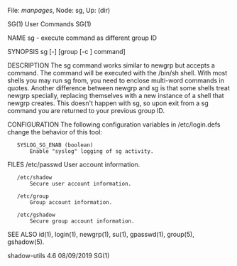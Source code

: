 File: *manpages*,  Node: sg,  Up: (dir)

SG(1)                            User Commands                           SG(1)



NAME
       sg - execute command as different group ID

SYNOPSIS
       sg [-] [group [-c ] command]

DESCRIPTION
       The sg command works similar to newgrp but accepts a command. The
       command will be executed with the /bin/sh shell. With most shells you
       may run sg from, you need to enclose multi-word commands in quotes.
       Another difference between newgrp and sg is that some shells treat
       newgrp specially, replacing themselves with a new instance of a shell
       that newgrp creates. This doesn't happen with sg, so upon exit from a
       sg command you are returned to your previous group ID.

CONFIGURATION
       The following configuration variables in /etc/login.defs change the
       behavior of this tool:

       SYSLOG_SG_ENAB (boolean)
           Enable "syslog" logging of sg activity.

FILES
       /etc/passwd
           User account information.

       /etc/shadow
           Secure user account information.

       /etc/group
           Group account information.

       /etc/gshadow
           Secure group account information.

SEE ALSO
       id(1), login(1), newgrp(1), su(1), gpasswd(1), group(5), gshadow(5).



shadow-utils 4.6                  08/09/2019                             SG(1)
